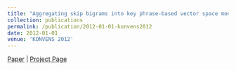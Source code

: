 ```yaml
---
title: "Aggregating skip bigrams into key phrase-based vector space model for web person disambiguation."
collection: publications
permalink: /publication/2012-01-01-konvens2012
date: 2012-01-01
venue: 'KONVENS 2012'
---
```

[Paper](https://hunterhector.github.io/files/papers/Xu,_Lu,_Liu_-_2012_-_Proceedings_of_KONVENS_2012.pdf) | [Project Page](#)
